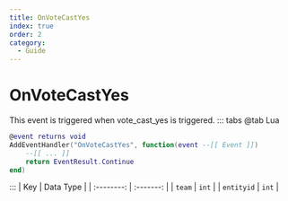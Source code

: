 ```yaml
---
title: OnVoteCastYes
index: true
order: 2
category:
  - Guide
---
```


# OnVoteCastYes
This event is triggered when vote_cast_yes is triggered.
::: tabs
@tab Lua
```lua
@event returns void
AddEventHandler("OnVoteCastYes", function(event --[[ Event ]])
    --[[ ... ]]
    return EventResult.Continue
end)
```

:::
|     Key    | Data Type |
| :--------: | :-------: |
|   `team`   |   `int`   |
| `entityid` |   `int`   |